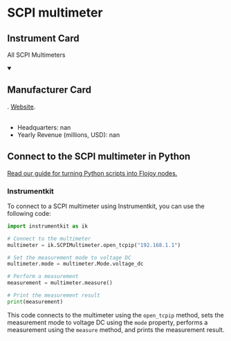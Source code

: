 
# SCPI multimeter

## Instrument Card

All SCPI Multimeters

<details open>
<summary><h2>Manufacturer Card</h2></summary>
. <a href=nan>Website</a>.
<br><br>
<ul>
  <li>Headquarters: nan</li>
  <li>Yearly Revenue (millions, USD): nan</li>
</ul>
</details>

## Connect to the SCPI multimeter in Python

[Read our guide for turning Python scripts into Flojoy nodes.](https://docs.flojoy.ai/custom-nodes/creating-custom-node/)


### Instrumentkit

To connect to a SCPI multimeter using Instrumentkit, you can use the following code:

```python
import instrumentkit as ik

# Connect to the multimeter
multimeter = ik.SCPIMultimeter.open_tcpip("192.168.1.1")

# Set the measurement mode to voltage DC
multimeter.mode = multimeter.Mode.voltage_dc

# Perform a measurement
measurement = multimeter.measure()

# Print the measurement result
print(measurement)
```

This code connects to the multimeter using the `open_tcpip` method, sets the measurement mode to voltage DC using the `mode` property, performs a measurement using the `measure` method, and prints the measurement result.

